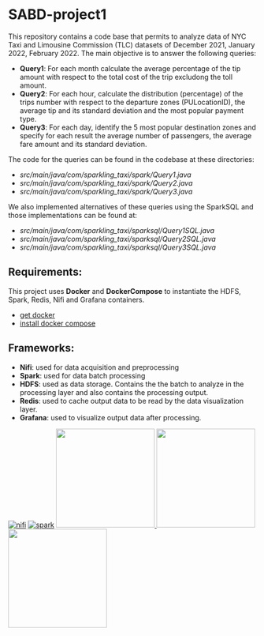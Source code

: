# SABD-project1
This repository contains a code base that permits to analyze data of NYC Taxi and Limousine Commission (TLC) datasets of December 2021, January 2022, February 2022. The main objective is to answer the following queries:

* **Query1**: For each month calculate the average percentage of the tip amount with respect to the total cost of the trip excludong the toll amount.  
* **Query2**: For each hour, calculate the distribution (percentage) of the trips number with respect to the departure zones (PULocationID), the average tip and its standard deviation and the most popular payment type.
* **Query3**: For each day, identify the 5 most popular destination zones and specify for each result the average number of passengers, the average fare amount and its standard deviation.

The code for the queries can be found in the codebase at these directories:
- *src/main/java/com/sparkling_taxi/spark/Query1.java*
- *src/main/java/com/sparkling_taxi/spark/Query2.java*
- *src/main/java/com/sparkling_taxi/spark/Query3.java*

We also implemented alternatives of these queries using the SparkSQL and those implementations can be found at:
- *src/main/java/com/sparkling_taxi/sparksql/Query1SQL.java*
- *src/main/java/com/sparkling_taxi/sparksql/Query2SQL.java*
- *src/main/java/com/sparkling_taxi/sparksql/Query3SQL.java*

## Requirements:
This project uses **Docker** and **DockerCompose** to instantiate the HDFS, Spark, Redis, Nifi and Grafana containers.

* [get docker](https://docs.docker.com/get-docker/)
* [install docker compose](https://docs.docker.com/compose/install/)

## Frameworks:
* **Nifi**: used for data acquisition and preprocessing
* **Spark**: used for data batch processing
* **HDFS**: used as data storage. Contains the the batch to analyze in the processing layer and also contains the processing output.
* **Redis**: used to cache output data to be read by the data visualization layer.
* **Grafana**: used to visualize output data after processing.

[![nifi](https://svn-eu.apache.org/repos/asf/nifi/site/trunk/assets/images/nifiDrop.svg)](https://nifi.apache.org)
[![spark](https://upload.wikimedia.org/wikipedia/commons/thumb/f/f3/Apache_Spark_logo.svg/320px-Apache_Spark_logo.svg.png)](https://spark.apache.org)
<a href="https://redis.io">
<img src="https://static.cdnlogo.com/logos/r/31/redis.svg" width="200" height="200">
</a>
<a href="https://hadoop.apache.org/docs/r1.2.1/hdfs_design.html">
<img src="https://cdn.worldvectorlogo.com/logos/hadoop.svg" width="200" height="200">
</a>
<a href="https://grafana.com">
<img src="https://cdn.worldvectorlogo.com/logos/grafana.svg" width="200" height="200">
</a>
